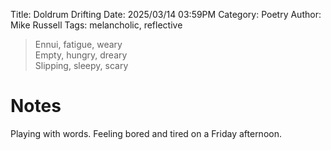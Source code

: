 Title: Doldrum Drifting
Date: 2025/03/14 03:59PM
Category: Poetry
Author: Mike Russell
Tags: melancholic, reflective

> Ennui, fatigue, weary<br>
> Empty, hungry, dreary<br>
> Slipping, sleepy, scary

# Notes

Playing with words. Feeling bored and tired on a Friday afternoon.